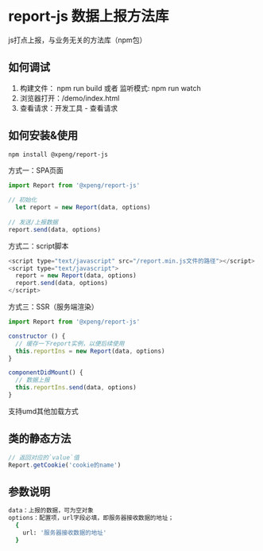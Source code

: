 # report-js 数据上报方法库

js打点上报，与业务无关的方法库（npm包）

## 如何调试

  1. 构建文件： npm run build 或者 监听模式: npm run watch
  2. 浏览器打开：/demo/index.html
  3. 查看请求：开发工具 - 查看请求
  
## 如何安装&使用

```bash
npm install @xpeng/report-js
```

方式一：SPA页面
  
```js
import Report from '@xpeng/report-js'

// 初始化
  let report = new Report(data, options)
  
// 发送/上报数据
report.send(data, options)
```

方式二：script脚本
  
```js
<script type="text/javascript" src="/report.min.js文件的路径"></script>
<script type="text/javascript">
  report = new Report(data, options)
  report.send(data, options)
</script>
```

方式三：SSR（服务端渲染）

```js
import Report from '@xpeng/report-js'

constructor () {
  // 缓存一下report实例，以便后续使用
  this.reportIns = new Report(data, options)
}

componentDidMount() {
  // 数据上报
  this.reportIns.send(data, options)
}
```

支持umd其他加载方式

## 类的静态方法

```js
// 返回对应的`value`值
Report.getCookie('cookie的name')
```

## 参数说明

```bash
data：上报的数据，可为空对象
options：配置项，url字段必填，即服务器接收数据的地址；
  {
    url: '服务器接收数据的地址'
  }
```
  
  